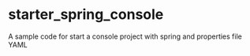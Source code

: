 # starter_spring_console
A sample code for start a console project with spring and properties file YAML
